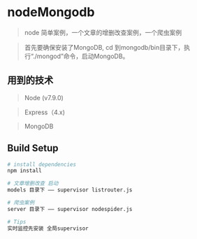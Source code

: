 # nodeMongodb

> node  简单案例，一个文章的增删改查案例，一个爬虫案例

> 首先要确保安装了MongoDB, cd 到mongodb/bin目录下，执行“./mongod”命令，启动MongoDB。


## 用到的技术

> Node (v7.9.0)

> Express（4.x)

> MongoDB


## Build Setup

``` bash
# install dependencies
npm install

# 文章增删改查 启动
models 目录下 —— supervisor listrouter.js

# 爬虫案例
server 目录下 —— supervisor nodespider.js

# Tips
实时监控先安装 全局supervisor
```
